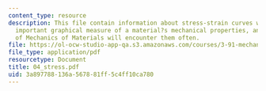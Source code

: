 ```yaml
---
content_type: resource
description: This file contain information about stress-strain curves which are extremely
  important graphical measure of a material?s mechanical properties, and all students
  of Mechanics of Materials will encounter them often.
file: https://ol-ocw-studio-app-qa.s3.amazonaws.com/courses/3-91-mechanical-behavior-of-plastics-spring-2007/3a897788136a567881ff5c4ff10ca780_04_stress.pdf
file_type: application/pdf
resourcetype: Document
title: 04_stress.pdf
uid: 3a897788-136a-5678-81ff-5c4ff10ca780
---
```

